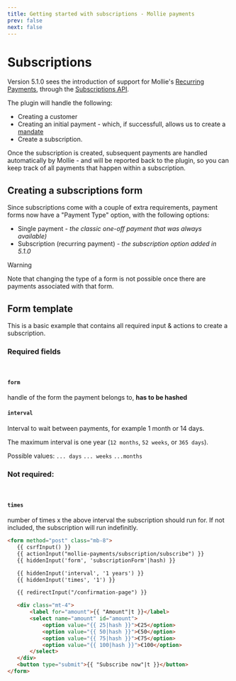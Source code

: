 ```yaml
---
title: Getting started with subscriptions - Mollie payments
prev: false
next: false
---
```


# Subscriptions  <Badge type="info" text="5.1.0" />
Version 5.1.0 sees the introduction of support for Mollie's [Recurring Payments](https://docs.mollie.com/docs/recurring-payments), through the [Subscriptions API](https://docs.mollie.com/reference/subscriptions-api).

The plugin will handle the following:
- Creating a customer
- Creating an initial payment - which, if successfull, allows us to create a [mandate](https://docs.mollie.com/reference/create-mandate)
- Create a subscription.

Once the subscription is created, subsequent payments are handled automatically by Mollie - and will be reported back to the plugin, so you can keep track of all payments that happen within a subscription.

## Creating a subscriptions form
Since subscriptions come with a couple of extra requirements, payment forms now have a "Payment Type" option, with the following options:
- Single payment - *the classic one-off payment that was always available)*
- Subscription (recurring payment) - *the subscription option added in 5.1.0*


> [!Warning]
> Note that changing the type of a form is not possible once there are payments associated with that form.


## Form template

This is a basic example that contains all required input & actions to create a subscription.

### Required fields
<br>

#### ``form``
handle of the form the payment belongs to, **has to be hashed**

#### ``interval``

Interval to wait between payments, for example 1 month or 14 days.

The maximum interval is one year (`12 months`, `52 weeks`, or `365 days`).

Possible values: `... days` `... weeks` `...months`

### Not required:
<br>

#### ``times``
number of times x the above interval the subscription should run for. If not included, the subscription will run indefinitly.

 ```html
<form method="post" class="mb-8">
    {{ csrfInput() }}
    {{ actionInput("mollie-payments/subscription/subscribe") }}
    {{ hiddenInput('form', 'subscriptionForm'|hash) }}

    {{ hiddenInput('interval', '1 years') }}
    {{ hiddenInput('times', '1') }}

    {{ redirectInput("/confirmation-page") }}
 
    <div class="mt-4">
        <label for="amount">{{ "Amount"|t }}</label>
        <select name="amount" id="amount">
            <option value="{{ 25|hash }}">€25</option>
            <option value="{{ 50|hash }}">€50</option>
            <option value="{{ 75|hash }}">€75</option>
            <option value="{{ 100|hash }}">€100</option>
        </select>
    </div>
    <button type="submit">{{ "Subscribe now"|t }}</button>
</form>
```